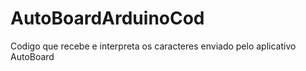 AutoBoardArduinoCod
===================

Codigo que recebe e interpreta os caracteres enviado pelo aplicativo AutoBoard
